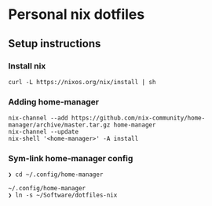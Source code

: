 # Personal nix dotfiles

## Setup instructions

### Install nix

```shell
curl -L https://nixos.org/nix/install | sh
```

### Adding home-manager

```shell
nix-channel --add https://github.com/nix-community/home-manager/archive/master.tar.gz home-manager
nix-channel --update
nix-shell '<home-manager>' -A install
```

### Sym-link home-manager config

```shell
❯ cd ~/.config/home-manager

~/.config/home-manager
❯ ln -s ~/Software/dotfiles-nix
```

